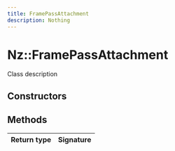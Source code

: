```yaml
---
title: FramePassAttachment
description: Nothing
---
```


# Nz::FramePassAttachment

Class description

## Constructors


## Methods

| Return type | Signature |
| ----------- | --------- |
